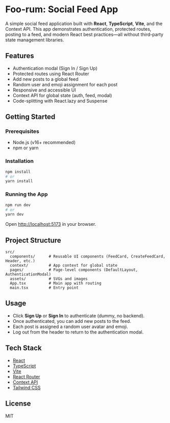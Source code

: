 # Foo-rum: Social Feed App

A simple social feed application built with **React**, **TypeScript**, **Vite**, and the Context API. This app demonstrates authentication, protected routes, posting to a feed, and modern React best practices—all without third-party state management libraries.

## Features

- Authentication modal (Sign In / Sign Up)
- Protected routes using React Router
- Add new posts to a global feed
- Random user and emoji assignment for each post
- Responsive and accessible UI
- Context API for global state (auth, feed, modal)
- Code-splitting with React.lazy and Suspense

## Getting Started

### Prerequisites

- Node.js (v16+ recommended)
- npm or yarn

### Installation

```bash
npm install
# or
yarn install
```

### Running the App

```bash
npm run dev
# or
yarn dev
```

Open [http://localhost:5173](http://localhost:5173) in your browser.

## Project Structure

```
src/
  components/      # Reusable UI components (FeedCard, CreateFeedCard, Header, etc.)
  context/         # App context for global state
  pages/           # Page-level components (DefaultLayout, AuthenticationModal)
  assets/          # SVGs and images
  App.tsx          # Main app with routing
  main.tsx         # Entry point
```

## Usage

- Click **Sign Up** or **Sign In** to authenticate (dummy, no backend).
- Once authenticated, you can add new posts to the feed.
- Each post is assigned a random user avatar and emoji.
- Log out from the header to return to the authentication modal.

## Tech Stack

- [React](https://react.dev/)
- [TypeScript](https://www.typescriptlang.org/)
- [Vite](https://vitejs.dev/)
- [React Router](https://reactrouter.com/)
- [Context API](https://react.dev/reference/react/useContext)
- [Tailwind CSS](https://tailwindcss.com/)

## License

MIT
